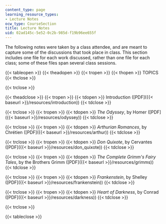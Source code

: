 ```yaml
---
content_type: page
learning_resource_types:
- Lecture Notes
ocw_type: CourseSection
title: Lecture Notes
uid: 02ad145c-5e52-0c2b-985d-f19b96ee655f
---
```


The following notes were taken by a class attendee, and are meant to capture some of the discussions that took place in class. This section includes one file for each work discussed, rather than one file for each class; some of these files span several class sessions.

{{< tableopen >}}
{{< theadopen >}}
{{< tropen >}}
{{< thopen >}}
TOPICS
{{< thclose >}}

{{< trclose >}}

{{< theadclose >}}
{{< tropen >}}
{{< tdopen >}}
Introduction ([PDF]({{< baseurl >}}/resources/introduction))
{{< tdclose >}}

{{< trclose >}}
{{< tropen >}}
{{< tdopen >}}
_The Odyssey_, by Homer ([PDF]({{< baseurl >}}/resources/odyssey))
{{< tdclose >}}

{{< trclose >}}
{{< tropen >}}
{{< tdopen >}}
_Arthurian Romances_, by Chrétien ([PDF]({{< baseurl >}}/resources/arthur))
{{< tdclose >}}

{{< trclose >}}
{{< tropen >}}
{{< tdopen >}}
_Don Quixote_, by Cervantes ([PDF]({{< baseurl >}}/resources/don_quixote))
{{< tdclose >}}

{{< trclose >}}
{{< tropen >}}
{{< tdopen >}}
_The Complete Grimm's Fairy Tales_, by the Brothers Grimm ([PDF]({{< baseurl >}}/resources/grimms))
{{< tdclose >}}

{{< trclose >}}
{{< tropen >}}
{{< tdopen >}}
_Frankenstein_, by Shelley ([PDF]({{< baseurl >}}/resources/frankenstein))
{{< tdclose >}}

{{< trclose >}}
{{< tropen >}}
{{< tdopen >}}
_Heart of Darkness_, by Conrad ([PDF]({{< baseurl >}}/resources/darkness))
{{< tdclose >}}

{{< trclose >}}

{{< tableclose >}}
